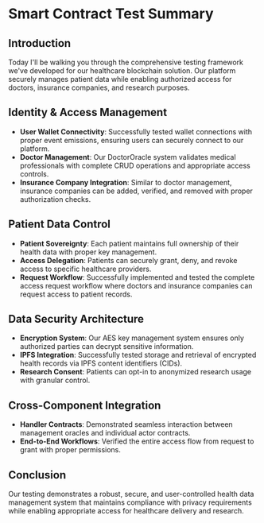 # Smart Contract Test Summary

## Introduction
Today I'll be walking you through the comprehensive testing framework we've developed for our healthcare blockchain solution. Our platform securely manages patient data while enabling authorized access for doctors, insurance companies, and research purposes.

## Identity & Access Management
- **User Wallet Connectivity**: Successfully tested wallet connections with proper event emissions, ensuring users can securely connect to our platform.
- **Doctor Management**: Our DoctorOracle system validates medical professionals with complete CRUD operations and appropriate access controls.
- **Insurance Company Integration**: Similar to doctor management, insurance companies can be added, verified, and removed with proper authorization checks.

## Patient Data Control
- **Patient Sovereignty**: Each patient maintains full ownership of their health data with proper key management.
- **Access Delegation**: Patients can securely grant, deny, and revoke access to specific healthcare providers.
- **Request Workflow**: Successfully implemented and tested the complete access request workflow where doctors and insurance companies can request access to patient records.

## Data Security Architecture
- **Encryption System**: Our AES key management system ensures only authorized parties can decrypt sensitive information.
- **IPFS Integration**: Successfully tested storage and retrieval of encrypted health records via IPFS content identifiers (CIDs).
- **Research Consent**: Patients can opt-in to anonymized research usage with granular control.

## Cross-Component Integration
- **Handler Contracts**: Demonstrated seamless interaction between management oracles and individual actor contracts.
- **End-to-End Workflows**: Verified the entire access flow from request to grant with proper permissions.

## Conclusion
Our testing demonstrates a robust, secure, and user-controlled health data management system that maintains compliance with privacy requirements while enabling appropriate access for healthcare delivery and research. 